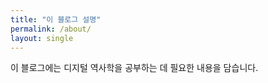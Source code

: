 ```yaml
---
title: "이 블로그 설명"
permalink: /about/
layout: single
---
```


이 블로그에는 디지털 역사학을 공부하는 데 필요한 내용을 담습니다.  

